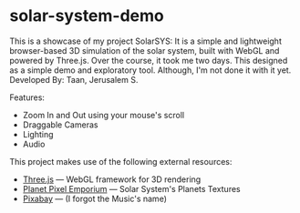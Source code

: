 # solar-system-demo
This is a showcase of my project SolarSYS: It is a simple and lightweight browser-based 3D simulation of the solar system, built with WebGL and powered by Three.js. Over the course, it took me two days. This designed as a simple demo and exploratory tool. Although, I'm not done it with it yet. Developed By: Taan, Jerusalem S.

Features:
- Zoom In and Out using your mouse's scroll
- Draggable Cameras
- Lighting
- Audio

This project makes use of the following external resources:

- [Three.js](https://threejs.org/) — WebGL framework for 3D rendering
- [Planet Pixel Emporium](https://planetpixelemporium.com/planets.html) — Solar System's Planets Textures
- [Pixabay](https://pixabay.com/) — (I forgot the Music's name)




